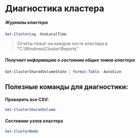 # Диагностика кластера

##### Журналы кластера
```powershell
Get-ClusterLog -UseLocalTime
```
> Отчеты лежат на каждом хосте кластера в "C:\Windows\Cluster\Reports"

##### Получает информацию о состоянии общих томов кластера
```powershell
Get-ClusterSharedVolumeState | Format-Table -AutoSize
```
## Полезные команды для диагностики:
#### Проверить все CSV:
```powershell
Get-ClusterSharedVolume
```
#### Состояние узлов кластера
```powershell
Get-ClusterNode
```
